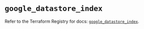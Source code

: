 # `google_datastore_index`

Refer to the Terraform Registry for docs: [`google_datastore_index`](https://registry.terraform.io/providers/hashicorp/google-beta/5.23.0/docs/resources/google_datastore_index).
